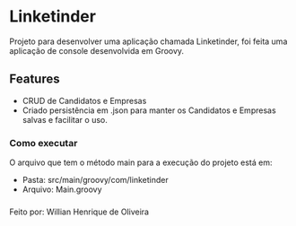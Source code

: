 # Linketinder

Projeto para desenvolver uma aplicação chamada Linketinder, foi feita uma aplicação de console desenvolvida em Groovy.

## Features
* CRUD de Candidatos e Empresas
* Criado persistência em .json para manter os Candidatos e Empresas salvas e facilitar o uso.

### Como executar
O arquivo que tem o método main para a execução do projeto está em:

* Pasta: src/main/groovy/com/linketinder
* Arquivo: Main.groovy

###
Feito por: Willian Henrique de Oliveira
